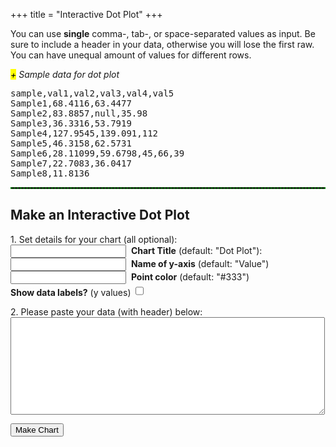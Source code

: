 +++
title = "Interactive Dot Plot"
+++
<div>
<p>You can use <strong>single</strong> comma-, tab-, or space-separated values as input. Be sure to include a header in your data, otherwise you will lose the first raw. You can have unequal amount of values for different rows.</p>

<span class="csv-toggle"><em><mark>+</mark> Sample data for dot plot</em></span>
<span class="csv-example" style="width: 100%">
<pre>
sample,val1,val2,val3,val4,val5
Sample1,68.4116,63.4477
Sample2,83.8857,null,35.98
Sample3,36.3316,53.7919
Sample4,127.9545,139.091,112
Sample5,46.3158,62.5731
Sample6,28.11099,59.6798,45,66,39
Sample7,22.7083,36.0417
Sample8,11.8136
</pre></span>
<script>
function main() {
  $('.csv-example').hide();
  $('.csv-toggle').on('click', function() {
    $(this).toggleClass('active');
    $(this).next().slideToggle(400);
  });
}
$(document).ready(main);
</script>

<hr style="border: 1px dashed #008800">
<h2>Make an Interactive Dot Plot</h2>

<form>
<p>1. Set details for your chart (all optional):<br>
<input type="text" name="mtitle">&nbsp;&nbsp;<strong>Chart Title</strong> (default: "Dot Plot"):<br> 
<input type="text" name="yaxis">&nbsp;&nbsp;<strong>Name of y-axis</strong> (default: "Value")<br> 
<input type="text" name="pcolor">&nbsp;&nbsp;<strong>Point color</strong> (default: "#333")<br> 
<strong>Show data labels?</strong> (y values) <input type="checkbox" id="select-datalebels" style="height: 1.2em;">
</p>
<p>2. Please paste your data (with header) below:<br>
<textarea rows="10" cols="60" name="usrcsv"></textarea><br>
</p></form>
<button id="makeChart">Make Chart</button>
<br>
<div id="container" style="width: 90%; margin: 0 auto"></div>
<script src="/js/dotscatter.js"></script>
</div>
